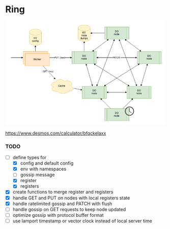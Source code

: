 # Ring

![diagram](ring.drawio.png)

https://www.desmos.com/calculator/bfqckelaxx

### TODO

- [ ] define types for
    - [x] config and default config
    - [x] env with namespaces
    - [ ] gossip message
    - [x] register
    - [x] registers
- [x] create functions to merge register and registers
- [x] handle GET and PUT on nodes with local registers state
- [x] handle ratelimited gossip and PATCH with flush
- [ ] handle gossip on GET requests to keep node updated
- [ ] optimize gossip with protocol buffer format
- [ ] use lamport timestamp or vector clock instead of local server time